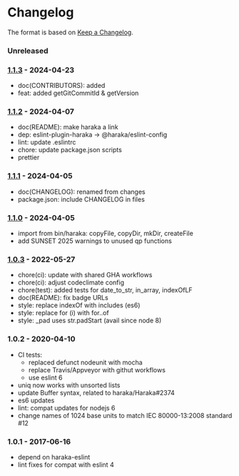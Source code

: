 # Changelog

The format is based on [Keep a Changelog](https://keepachangelog.com/).

### Unreleased

### [1.1.3] - 2024-04-23

- doc(CONTRIBUTORS): added
- feat: added getGitCommitId & getVersion

### [1.1.2] - 2024-04-07

- doc(README): make haraka a link
- dep: eslint-plugin-haraka -> @haraka/eslint-config
- lint: update .eslintrc
- chore: update package.json scripts
- prettier

### [1.1.1] - 2024-04-05

- doc(CHANGELOG): renamed from changes
- package.json: include CHANGELOG in files

### [1.1.0] - 2024-04-05

- import from bin/haraka: copyFile, copyDir, mkDir, createFile
- add SUNSET 2025 warnings to unused qp functions

### [1.0.3] - 2022-05-27

- chore(ci): update with shared GHA workflows
- chore(ci): adjust codeclimate config
- chore(test): added tests for date_to_str, in_array, indexOfLF
- doc(README): fix badge URLs
- style: replace indexOf with includes (es6)
- style: replace for (i) with for..of
- style: \_pad uses str.padStart (avail since node 8)

### 1.0.2 - 2020-04-10

- CI tests:
  - replaced defunct nodeunit with mocha
  - replace Travis/Appveyor with githut workflows
  - use eslint 6
- uniq now works with unsorted lists
- update Buffer syntax, related to haraka/Haraka#2374
- es6 updates
- lint: compat updates for nodejs 6
- change names of 1024 base units to match IEC 80000-13:2008 standard #12

### 1.0.1 - 2017-06-16

- depend on haraka-eslint
- lint fixes for compat with eslint 4

[1.0.3]: https://github.com/haraka/haraka-utils/releases/tag/1.0.3
[1.1.0]: https://github.com/haraka/haraka-utils/releases/tag/v1.1.0
[1.1.1]: https://github.com/haraka/haraka-utils/releases/tag/v1.1.1
[1.1.2]: https://github.com/haraka/haraka-utils/releases/tag/v1.1.2
[1.1.3]: https://github.com/haraka/haraka-utils/releases/tag/v1.1.3
